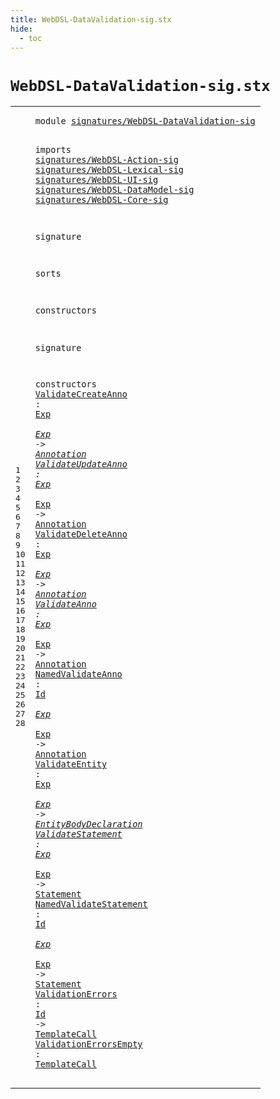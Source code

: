 ```yaml
---
title: WebDSL-DataValidation-sig.stx
hide:
  - toc
---
```


# `WebDSL-DataValidation-sig.stx`



[pdmosses/webdsl-statix/webdslstatix/src-gen/statix/signatures/WebDSL-DataValidation-sig.stx]: https://github.com/pdmosses/webdsl-statix/blob/master/webdslstatix/src-gen/statix/signatures/WebDSL-DataValidation-sig.stx "The source file on GitHub"

<div class="stx"><table class="highlighttable"><tbody><tr><td class="linenos"><div class="linenodiv"><pre><span></span>1
2
3
4
5
6
7
8
9
10
11
12
13
14
15
16
17
18
19
20
21
22
23
24
25
26
27
28
</pre></div></td>
<td class="code"><pre><code><span class="keyword">module</span> <a href="../webdsl-statix-sig.stx/#signatures/WebDSL-DataValidation-sig_243_279" id="signatures/WebDSL-DataValidation-sig_7_43" title="Referenced at ../webdsl-statix-sig.stx line 10"><span class="token sort_ModuleID">signatures/WebDSL-DataValidation-sig</span></a>

<span class="keyword">imports</span>
  <a href="../WebDSL-Action-sig.stx/#signatures/WebDSL-Action-sig_7_35" id="signatures/WebDSL-Action-sig_55_83" title="Defined at ../WebDSL-Action-sig.stx line 1"><span class="token sort_ModuleID">signatures/WebDSL-Action-sig</span></a>
  <a href="../WebDSL-Lexical-sig.stx/#signatures/WebDSL-Lexical-sig_7_36" id="signatures/WebDSL-Lexical-sig_86_115" title="Defined at ../WebDSL-Lexical-sig.stx line 1"><span class="token sort_ModuleID">signatures/WebDSL-Lexical-sig</span></a>
  <a href="../WebDSL-UI-sig.stx/#signatures/WebDSL-UI-sig_7_31" id="signatures/WebDSL-UI-sig_118_142" title="Defined at ../WebDSL-UI-sig.stx line 1"><span class="token sort_ModuleID">signatures/WebDSL-UI-sig</span></a>
  <a href="../WebDSL-DataModel-sig.stx/#signatures/WebDSL-DataModel-sig_7_38" id="signatures/WebDSL-DataModel-sig_145_176" title="Defined at ../WebDSL-DataModel-sig.stx line 1"><span class="token sort_ModuleID">signatures/WebDSL-DataModel-sig</span></a>
  <a href="../WebDSL-Core-sig.stx/#signatures/WebDSL-Core-sig_7_33" id="signatures/WebDSL-Core-sig_179_205" title="Defined at ../WebDSL-Core-sig.stx line 1"><span class="token sort_ModuleID">signatures/WebDSL-Core-sig</span></a>

<span class="keyword">signature</span>

  <span class="keyword">sorts</span>

  <span class="keyword">constructors</span>

<span class="keyword">signature</span>

  <span class="keyword">constructors</span>
    <a href="../../../../trans/static-semantics/entities/annotations.stx/#ValidateCreateAnno_8461_8479" id="ValidateCreateAnno_273_291" title="Referenced at ../../../../trans/static-semantics/entities/annotations.stx line 188"><span class="token sort_OpId">ValidateCreateAnno</span></a> <span class="operator">:</span> <span class="cons_SimpleSort"><a href="../WebDSL-Action-sig.stx/#Exp_404_407" id="Exp_294_297" title="Defined at ../WebDSL-Action-sig.stx line 25"><span class="token sort_OpId">Exp</span></a></span> <span class="operator">*</span> <span class="cons_SimpleSort"><a href="../WebDSL-Action-sig.stx/#Exp_404_407" id="Exp_300_303" title="Defined at ../WebDSL-Action-sig.stx line 25"><span class="token sort_OpId">Exp</span></a></span> <span class="operator">-&gt;</span> <span class="cons_SimpleSort"><a href="../WebDSL-DataModel-sig.stx/#Annotation_220_230" id="Annotation_307_317" title="Defined at ../WebDSL-DataModel-sig.stx line 14"><span class="token sort_OpId">Annotation</span></a></span>
    <a href="../../../../trans/static-semantics/entities/annotations.stx/#ValidateUpdateAnno_8573_8591" id="ValidateUpdateAnno_322_340" title="Referenced at ../../../../trans/static-semantics/entities/annotations.stx line 189"><span class="token sort_OpId">ValidateUpdateAnno</span></a> <span class="operator">:</span> <span class="cons_SimpleSort"><a href="../WebDSL-Action-sig.stx/#Exp_404_407" id="Exp_343_346" title="Defined at ../WebDSL-Action-sig.stx line 25"><span class="token sort_OpId">Exp</span></a></span> <span class="operator">*</span> <span class="cons_SimpleSort"><a href="../WebDSL-Action-sig.stx/#Exp_404_407" id="Exp_349_352" title="Defined at ../WebDSL-Action-sig.stx line 25"><span class="token sort_OpId">Exp</span></a></span> <span class="operator">-&gt;</span> <span class="cons_SimpleSort"><a href="../WebDSL-DataModel-sig.stx/#Annotation_220_230" id="Annotation_356_366" title="Defined at ../WebDSL-DataModel-sig.stx line 14"><span class="token sort_OpId">Annotation</span></a></span>
    <a href="../../../../trans/static-semantics/entities/annotations.stx/#ValidateDeleteAnno_8685_8703" id="ValidateDeleteAnno_371_389" title="Referenced at ../../../../trans/static-semantics/entities/annotations.stx line 190"><span class="token sort_OpId">ValidateDeleteAnno</span></a> <span class="operator">:</span> <span class="cons_SimpleSort"><a href="../WebDSL-Action-sig.stx/#Exp_404_407" id="Exp_392_395" title="Defined at ../WebDSL-Action-sig.stx line 25"><span class="token sort_OpId">Exp</span></a></span> <span class="operator">*</span> <span class="cons_SimpleSort"><a href="../WebDSL-Action-sig.stx/#Exp_404_407" id="Exp_398_401" title="Defined at ../WebDSL-Action-sig.stx line 25"><span class="token sort_OpId">Exp</span></a></span> <span class="operator">-&gt;</span> <span class="cons_SimpleSort"><a href="../WebDSL-DataModel-sig.stx/#Annotation_220_230" id="Annotation_405_415" title="Defined at ../WebDSL-DataModel-sig.stx line 14"><span class="token sort_OpId">Annotation</span></a></span>
    <a href="../../../../trans/static-semantics/entities/annotations.stx/#ValidateAnno_8797_8809" id="ValidateAnno_420_432" title="Referenced at ../../../../trans/static-semantics/entities/annotations.stx line 191"><span class="token sort_OpId">ValidateAnno</span></a> <span class="operator">:</span> <span class="cons_SimpleSort"><a href="../WebDSL-Action-sig.stx/#Exp_404_407" id="Exp_435_438" title="Defined at ../WebDSL-Action-sig.stx line 25"><span class="token sort_OpId">Exp</span></a></span> <span class="operator">*</span> <span class="cons_SimpleSort"><a href="../WebDSL-Action-sig.stx/#Exp_404_407" id="Exp_441_444" title="Defined at ../WebDSL-Action-sig.stx line 25"><span class="token sort_OpId">Exp</span></a></span> <span class="operator">-&gt;</span> <span class="cons_SimpleSort"><a href="../WebDSL-DataModel-sig.stx/#Annotation_220_230" id="Annotation_448_458" title="Defined at ../WebDSL-DataModel-sig.stx line 14"><span class="token sort_OpId">Annotation</span></a></span>
    <a href="../../../../trans/static-semantics/entities/annotations.stx/#NamedValidateAnno_8903_8920" id="NamedValidateAnno_463_480" title="Referenced at ../../../../trans/static-semantics/entities/annotations.stx line 192"><span class="token sort_OpId">NamedValidateAnno</span></a> <span class="operator">:</span> <span class="cons_SimpleSort"><a href="../WebDSL-Lexical-sig.stx/#Id_194_196" id="Id_483_485" title="Defined at ../WebDSL-Lexical-sig.stx line 14"><span class="token sort_OpId">Id</span></a></span> <span class="operator">*</span> <span class="cons_SimpleSort"><a href="../WebDSL-Action-sig.stx/#Exp_404_407" id="Exp_488_491" title="Defined at ../WebDSL-Action-sig.stx line 25"><span class="token sort_OpId">Exp</span></a></span> <span class="operator">*</span> <span class="cons_SimpleSort"><a href="../WebDSL-Action-sig.stx/#Exp_404_407" id="Exp_494_497" title="Defined at ../WebDSL-Action-sig.stx line 25"><span class="token sort_OpId">Exp</span></a></span> <span class="operator">-&gt;</span> <span class="cons_SimpleSort"><a href="../WebDSL-DataModel-sig.stx/#Annotation_220_230" id="Annotation_501_511" title="Defined at ../WebDSL-DataModel-sig.stx line 14"><span class="token sort_OpId">Annotation</span></a></span>
    <a href="../../../../trans/static-semantics/webdsl-entities.stx/#ValidateEntity_7794_7808" id="ValidateEntity_516_530" title="Referenced at ../../../../trans/static-semantics/webdsl-entities.stx line 173"><span class="token sort_OpId">ValidateEntity</span></a> <span class="operator">:</span> <span class="cons_SimpleSort"><a href="../WebDSL-Action-sig.stx/#Exp_404_407" id="Exp_533_536" title="Defined at ../WebDSL-Action-sig.stx line 25"><span class="token sort_OpId">Exp</span></a></span> <span class="operator">*</span> <span class="cons_SimpleSort"><a href="../WebDSL-Action-sig.stx/#Exp_404_407" id="Exp_539_542" title="Defined at ../WebDSL-Action-sig.stx line 25"><span class="token sort_OpId">Exp</span></a></span> <span class="operator">-&gt;</span> <span class="cons_SimpleSort"><a href="../WebDSL-DataModel-sig.stx/#EntityBodyDeclaration_164_185" id="EntityBodyDeclaration_546_567" title="Defined at ../WebDSL-DataModel-sig.stx line 11"><span class="token sort_OpId">EntityBodyDeclaration</span></a></span>
    <a href="../../../../trans/static-semantics/webdsl-actions.stx/#ValidateStatement_14538_14555" id="ValidateStatement_572_589" title="Referenced at ../../../../trans/static-semantics/webdsl-actions.stx line 351"><span class="token sort_OpId">ValidateStatement</span></a> <span class="operator">:</span> <span class="cons_SimpleSort"><a href="../WebDSL-Action-sig.stx/#Exp_404_407" id="Exp_592_595" title="Defined at ../WebDSL-Action-sig.stx line 25"><span class="token sort_OpId">Exp</span></a></span> <span class="operator">*</span> <span class="cons_SimpleSort"><a href="../WebDSL-Action-sig.stx/#Exp_404_407" id="Exp_598_601" title="Defined at ../WebDSL-Action-sig.stx line 25"><span class="token sort_OpId">Exp</span></a></span> <span class="operator">-&gt;</span> <span class="cons_SimpleSort"><a href="../WebDSL-Core-sig.stx/#Statement_350_359" id="Statement_605_614" title="Defined at ../WebDSL-Core-sig.stx line 23"><span class="token sort_OpId">Statement</span></a></span>
    <a href="../../../../trans/static-semantics/webdsl-actions.stx/#NamedValidateStatement_14643_14665" id="NamedValidateStatement_619_641" title="Referenced at ../../../../trans/static-semantics/webdsl-actions.stx line 352"><span class="token sort_OpId">NamedValidateStatement</span></a> <span class="operator">:</span> <span class="cons_SimpleSort"><a href="../WebDSL-Lexical-sig.stx/#Id_194_196" id="Id_644_646" title="Defined at ../WebDSL-Lexical-sig.stx line 14"><span class="token sort_OpId">Id</span></a></span> <span class="operator">*</span> <span class="cons_SimpleSort"><a href="../WebDSL-Action-sig.stx/#Exp_404_407" id="Exp_649_652" title="Defined at ../WebDSL-Action-sig.stx line 25"><span class="token sort_OpId">Exp</span></a></span> <span class="operator">*</span> <span class="cons_SimpleSort"><a href="../WebDSL-Action-sig.stx/#Exp_404_407" id="Exp_655_658" title="Defined at ../WebDSL-Action-sig.stx line 25"><span class="token sort_OpId">Exp</span></a></span> <span class="operator">-&gt;</span> <span class="cons_SimpleSort"><a href="../WebDSL-Core-sig.stx/#Statement_350_359" id="Statement_662_671" title="Defined at ../WebDSL-Core-sig.stx line 23"><span class="token sort_OpId">Statement</span></a></span>
    <a href="../../../../trans/static-semantics/ui/template-calls.stx/#ValidationErrors_2737_2753" id="ValidationErrors_676_692" title="Referenced at ../../../../trans/static-semantics/ui/template-calls.stx line 62"><span class="token sort_OpId">ValidationErrors</span></a> <span class="operator">:</span> <span class="cons_SimpleSort"><a href="../WebDSL-Lexical-sig.stx/#Id_194_196" id="Id_695_697" title="Defined at ../WebDSL-Lexical-sig.stx line 14"><span class="token sort_OpId">Id</span></a></span> <span class="operator">-&gt;</span> <span class="cons_SimpleSort"><a href="../WebDSL-UI-sig.stx/#TemplateCall_303_315" id="TemplateCall_701_713" title="Defined at ../WebDSL-UI-sig.stx line 18"><span class="token sort_OpId">TemplateCall</span></a></span>
    <a href="../../../../trans/static-semantics/ui/template-calls.stx/#ValidationErrorsEmpty_2782_2803" id="ValidationErrorsEmpty_718_739" title="Referenced at ../../../../trans/static-semantics/ui/template-calls.stx line 63"><span class="token sort_OpId">ValidationErrorsEmpty</span></a> <span class="operator">:</span> <span class="cons_SimpleSort"><a href="../WebDSL-UI-sig.stx/#TemplateCall_303_315" id="TemplateCall_742_754" title="Defined at ../WebDSL-UI-sig.stx line 18"><span class="token sort_OpId">TemplateCall</span></a></span>
</code></pre></td></tr></tbody></table></div>